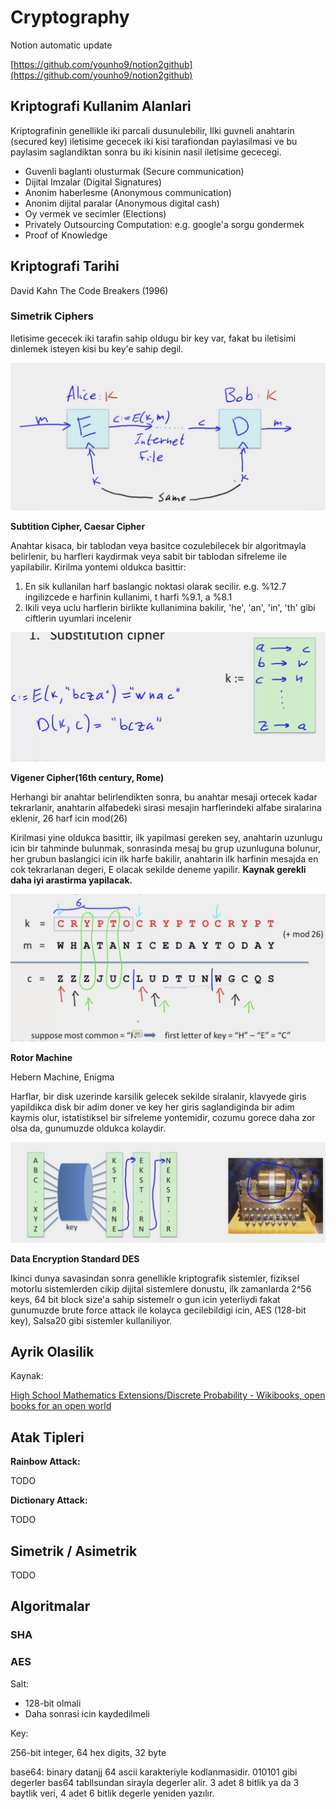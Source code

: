# Cryptography

Notion automatic update

[https://github.com/younho9/notion2github](https://github.com/younho9/notion2github)

## Kriptografi Kullanim Alanlari

Kriptografinin genellikle iki parcali dusunulebilir, Ilki guvneli anahtarin (secured key)  iletisime gececek iki kisi tarafiondan paylasilmasi ve bu paylasim saglandiktan sonra bu iki kisinin nasil iletisime gececegi.

- Guvenli baglanti olusturmak (Secure communication)
- Dijital Imzalar (Digital Signatures)
- Anonim haberlesme (Anonymous communication)
- Anonim dijital paralar (Anonymous digital cash)
- Oy vermek ve secimler (Elections)
- Privately Outsourcing Computation: e.g. google'a sorgu gondermek
- Proof of Knowledge

## Kriptografi Tarihi

David Kahn The Code Breakers (1996)

### Simetrik Ciphers

Iletisime gececek iki tarafin sahip oldugu bir key var, fakat bu iletisimi dinlemek isteyen kisi bu key'e sahip degil.

![Untitled](Cryptography%2069fc9591d0f046b0883fdb153d726a46/Untitled.png)

**Subtition Cipher, Caesar Cipher**

Anahtar kisaca, bir tablodan veya basitce cozulebilecek bir algoritmayla belirlenir, bu harfleri kaydirmak veya sabit bir tablodan sifreleme ile yapilabilir. Kirilma yontemi oldukca basittir:

1. En sik kullanilan harf baslangic noktasi olarak secilir. e.g. %12.7 ingilizcede e harfinin kullanimi, t harfi %9.1, a %8.1
2. Ikili veya uclu harflerin birlikte kullanimina bakilir, 'he', 'an', 'in', 'th' gibi ciftlerin uyumlari incelenir

![Untitled](Cryptography%2069fc9591d0f046b0883fdb153d726a46/Untitled%201.png)

**Vigener Cipher(16th century, Rome)**

Herhangi bir anahtar belirlendikten sonra, bu anahtar mesaji ortecek kadar tekrarlanir, anahtarin alfabedeki sirasi mesajin harflerindeki alfabe siralarina eklenir, 26 harf icin mod(26)

Kirilmasi yine oldukca basittir, ilk yapilmasi gereken sey, anahtarin uzunlugu icin bir tahminde bulunmak, sonrasinda mesaj bu grup uzunluguna bolunur, her grubun baslangici icin ilk harfe bakilir, anahtarin ilk harfinin mesajda en cok tekrarlanan degeri, E olacak sekilde deneme yapilir. **Kaynak gerekli daha iyi arastirma yapilacak.**

![Untitled](Cryptography%2069fc9591d0f046b0883fdb153d726a46/Untitled%202.png)

**Rotor Machine**

Hebern Machine, Enigma

Harflar, bir disk uzerinde karsilik gelecek sekilde siralanir, klavyede giris yapildikca disk bir adim doner ve key her giris saglandiginda bir adim kaymis olur, istatistiksel bir sifreleme yontemidir, cozumu gorece daha zor olsa da, gunumuzde oldukca kolaydir. 

![Untitled](Cryptography%2069fc9591d0f046b0883fdb153d726a46/Untitled%203.png)

**Data Encryption Standard DES**

Ikinci dunya savasindan sonra genellikle kriptografik sistemler, fiziksel motorlu sistemlerden cikip dijital sistemlere donustu, ilk zamanlarda 2^56 keys, 64 bit block size'a sahip sistemelr o gun icin yeterliydi fakat gunumuzde brute force attack ile kolayca gecilebildigi icin, AES (128-bit key), Salsa20 gibi sistemler kullaniliyor.

## Ayrik Olasilik

Kaynak:

[High School Mathematics Extensions/Discrete Probability - Wikibooks, open books for an open world](https://en.wikibooks.org/wiki/High_School_Mathematics_Extensions/Discrete_Probability)

## Atak Tipleri

**Rainbow Attack:**

TODO

**Dictionary Attack:**

TODO

## Simetrik / Asimetrik

TODO

## Algoritmalar

### SHA

### AES

Salt:

- 128-bit olmali
- Daha sonrasi icin kaydedilmeli

Key:

256-bit integer, 64 hex digits, 32 byte

base64: binary datanjj 64 ascii karakteriyle kodlanmasidir. 010101 gibi degerler bas64 tabllsundan sirayla degerler alir. 3 adet 8 bitlik ya da 3 baytlik veri, 4 adet 6 bitlik degerle yeniden yazılır.